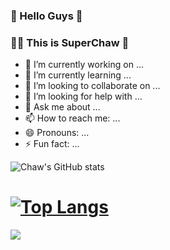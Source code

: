### 👋 Hello Guys 🖖

### 🧑‍💻 This is SuperChaw 🤞


- 🔭 I’m currently working on ...
- 🌱 I’m currently learning ...
- 👯 I’m looking to collaborate on ...
- 🤔 I’m looking for help with ...
- 💬 Ask me about ...
- 📫 How to reach me: ...
- 😄 Pronouns: ...
- ⚡ Fun fact: ...

![Chaw's GitHub stats](https://github-readme-stats.vercel.app/api?username=SuperChaw&show_icons=true&theme=dracula)

# **[![Top Langs](https://github-readme-stats.vercel.app/api/top-langs/?username=SuperChaw&layout=compact)](https://github.com/SuperChaw/github-readme-stats)**

![](https://img.shields.io/badge/python-3.8-orange?style=for-the-badge&logo=python&logoColor=orange)

